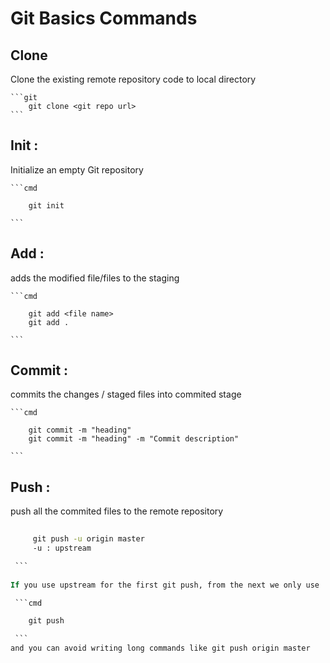 # Git Basics Commands

## Clone 
Clone the existing remote repository code to local directory 
   
    ```git
        git clone <git repo url>
    ```

## Init :
Initialize an empty Git repository
    
    ```cmd

        git init
         
    ```

## Add :

adds the modified file/files to the staging 
    
    ```cmd

        git add <file name>
        git add .

    ```

## Commit : 

commits the changes / staged files into commited stage
    
    ```cmd
       
        git commit -m "heading"
        git commit -m "heading" -m "Commit description"
   
    ```


## Push :

push all the commited files to the remote repository


   ```cmd
        
        git push -u origin master
        -u : upstream 

    ```
    
If you use upstream for the first git push, from the next we only use

    ```cmd

       git push

    ``` 
and you can avoid writing long commands like git push origin master